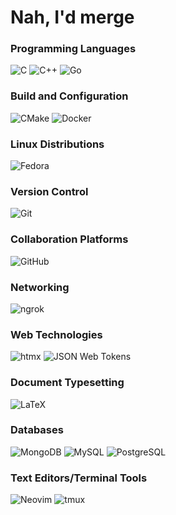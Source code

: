 # Nah, I'd merge

<!-- ![0x6a616e's Stats](https://github-readme-stats.vercel.app/api?username=0x6a616e&theme=dracula&show_icons=true&hide_border=true&count_private=true) -->

### Programming Languages

![C](https://img.shields.io/badge/C-A8B9CC?style=for-the-badge&logo=c&logoColor=FFFFFF)
![C++](https://img.shields.io/badge/C++-00599C?style=for-the-badge&logo=cplusplus&logoColor=FFFFFF)
![Go](https://img.shields.io/badge/Go-00ADD8?style=for-the-badge&logo=go&logoColor=FFFFFF)

### Build and Configuration

![CMake](https://img.shields.io/badge/CMake-064F8C?style=for-the-badge&logo=cmake&logoColor=FFFFFF)
![Docker](https://img.shields.io/badge/Docker-2496ED?style=for-the-badge&logo=docker&logoColor=FFFFFF)

### Linux Distributions

![Fedora](https://img.shields.io/badge/Fedora-51A2DA?style=for-the-badge&logo=fedora&logoColor=FFFFFF)

### Version Control

![Git](https://img.shields.io/badge/Git-F05032?style=for-the-badge&logo=git&logoColor=FFFFFF)

### Collaboration Platforms

![GitHub](https://img.shields.io/badge/GitHub-181717?style=for-the-badge&logo=github&logoColor=FFFFFF)

### Networking

<!-- grpc -->
![ngrok](https://img.shields.io/badge/ngrok-1F1E37?style=for-the-badge&logo=ngrok&logoColor=FFFFFF)

### Web Technologies

![htmx](https://img.shields.io/badge/htmx-3366CC?style=for-the-badge&logo=htmx&logoColor=FFFFFF)
![JSON Web Tokens](https://img.shields.io/badge/JSON_Web_Tokens-000000?style=for-the-badge&logo=jsonwebtokens&logoColor=FFFFFF)

### Document Typesetting

![LaTeX](https://img.shields.io/badge/LaTeX-008080?style=for-the-badge&logo=latex&logoColor=FFFFFF)

### Databases

![MongoDB](https://img.shields.io/badge/MongoDB-47A248?style=for-the-badge&logo=mongodb&logoColor=FFFFFF)
![MySQL](https://img.shields.io/badge/MySQL-4479A1?style=for-the-badge&logo=mysql&logoColor=FFFFFF)
![PostgreSQL](https://img.shields.io/badge/PostgreSQL-4169E1?style=for-the-badge&logo=postgresql&logoColor=FFFFFF)

### Text Editors/Terminal Tools

![Neovim](https://img.shields.io/badge/Neovim-57A143?style=for-the-badge&logo=neovim&logoColor=FFFFFF)
![tmux](https://img.shields.io/badge/tmux-1BB91F?style=for-the-badge&logo=tmux&logoColor=FFFFFF)

<!-- # Contact -->
<!---->
<!-- Email -->
<!-- Discord -->
<!-- Maybe telegram/signal?? -->
